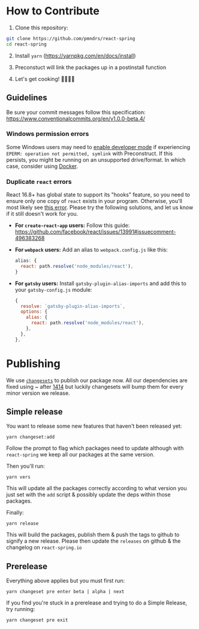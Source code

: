 # How to Contribute

1. Clone this repository:

```sh
git clone https://github.com/pmndrs/react-spring
cd react-spring
```

2. Install `yarn` (https://yarnpkg.com/en/docs/install)

3. Preconstuct will link the packages up in a postinstall function

4. Let's get cooking! 👨🏻‍🍳🥓

## Guidelines

Be sure your commit messages follow this specification: https://www.conventionalcommits.org/en/v1.0.0-beta.4/

### Windows permission errors

Some Windows users may need to [enable developer mode](https://howtogeek.com/292914/what-is-developer-mode-in-windows-10) if experiencing `EPERM: operation not permitted, symlink` with Preconstruct. If this persists, you might be running on an unsupported drive/format. In which case, consider using [Docker](https://docs.docker.com/docker-for-windows).

### Duplicate `react` errors

React 16.8+ has global state to support its "hooks" feature, so you need to ensure only one copy of `react` exists in your program. Otherwise, you'll most likely see [this error](https://reactjs.org/warnings/invalid-hook-call-warning.html). Please try the following solutions, and let us know if it still doesn't work for you.

- **For `create-react-app` users:** Follow this guide: https://github.com/facebook/react/issues/13991#issuecomment-496383268

- **For `webpack` users:** Add an alias to `webpack.config.js` like this:

  ```js
  alias: {
    react: path.resolve('node_modules/react'),
  }
  ```

- **For `gatsby` users:** Install `gatsby-plugin-alias-imports` and add this to your `gatsby-config.js` module:
  ```js
  {
    resolve: `gatsby-plugin-alias-imports`,
    options: {
      alias: {
        react: path.resolve('node_modules/react'),
      },
    },
  },
  ```

# Publishing

We use [`changesets`](https://github.com/atlassian/changesets) to publish our package now.
All our dependencies are fixed using ~ after [1414](https://github.com/pmndrs/react-spring/issues/1414) but luckily changesets will bump them for every minor version we release.

## Simple release

You want to release some new features that haven't been released yet:

```shell
yarn changeset:add
```

Follow the prompt to flag which packages need to update although with `react-spring` we keep all our packages at the same version.

Then you'll run:

```shell
yarn vers
```

This will update all the packages correctly according to what version you just set with the `add` script & possibly update the deps within those packages.

Finally:

```shell
yarn release
```

This will build the packages, publish them & push the tags to github to signify a new release. Please then update the `releases` on github & the changelog on `react-spring.io`

## Prerelease

Everything above applies but you must first run:

```shell
yarn changeset pre enter beta | alpha | next
```

If you find you're stuck in a prerelease and trying to do a Simple Release, try running:

```shell
yarn changeset pre exit
```
